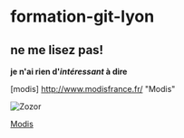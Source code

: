 # formation-git-lyon
## ne me lisez pas!

**je n'ai rien d'_intéressant_ à dire**


[modis] http://www.modisfrance.fr/ "Modis"

![Zozor](http://uploads.siteduzero.com/files/420001_421000/420263.png)


[Modis](http://www.modisfrance.fr/)


